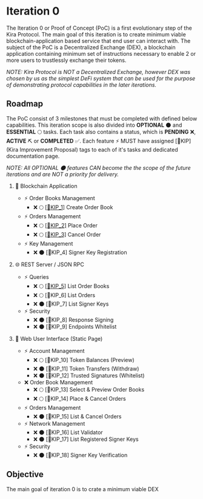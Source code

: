 
# Iteration 0

The Iteration 0 or Proof of Concept (PoC) is a first evolutionary step of the Kira Protocol. The main goal of this iteration is to create minimum viable blockchain-application based service that end user can interact with. The subject of the PoC is a Decentralized Exchange (DEX), a blockchain application containing minimum set of instructions necessary to enable 2 or more users to trustlessly exchange their tokens.

_NOTE: Kira Protocol is NOT a Decentralized Exchange, however DEX was chosen by us as the simplest DeFi system that can be used for the purpose of demonstrating protocol capabilities in the later iterations._

## Roadmap

The PoC consist of 3 milestones that must be completed with defined below capabilities. This iteration scope is also divided into **OPTIONAL** :new_moon: and **ESSENTIAL** :full_moon: tasks. Each task also contains a status, which is **PENDING** :x:, **ACTIVE** :pick: or **COMPLETED** :white_check_mark:. Each feature :zap: MUST have assigned [:bookmark:KIP] (Kira Improvement Proposal) tags to each of it's tasks and dedicated documentation page.

_NOTE: All OPTIONAL :new_moon: features CAN become the the scope of the future iterations and are NOT a priority for delivery._

1. :link: Blockchain Application 
   * :zap: Order Books Management
     * :x: :full_moon: [[:bookmark:KIP_1]](order-book.md#KIP_1) Create Order Book
   * :zap: Orders Management
     * :x: :full_moon: [[:bookmark:KIP_2]](order-matching.md#KIP_2) Place Order
     * :x: :full_moon: [[:bookmark:KIP_3]](order-matching.md#KIP_3) Cancel Order
   * :zap: Key Management
     * :x: :new_moon: [:bookmark:KIP_4] Signer Key Registration
  
2. :globe_with_meridians: REST Server / JSON RPC
   * :zap: Queries 
      * :x: :full_moon: [[:bookmark:KIP_5]](order-book.md#KIP_5) List Order Books
      * :x: :full_moon: [:bookmark:KIP_6] List Orders
      * :x: :new_moon: [:bookmark:KIP_7] List Signer Keys
   * :zap: Security
      * :x: :new_moon: [:bookmark:KIP_8] Response Signing
      * :x: :new_moon: [:bookmark:KIP_9] Endpoints Whitelist
  
3. :eyes: Web User Interface (Static Page)
   * :zap: Account Management
      * :x: :full_moon: [:bookmark:KIP_10] Token Balances (Preview)
      * :x: :new_moon: [:bookmark:KIP_11] Token Transfers (Withdraw)
      * :x: :new_moon: [:bookmark:KIP_12] Trusted Signatures (Whitelist)
   * :x: Order Book Management
      * :x: :full_moon: [:bookmark:KIP_13] Select & Preview Order Books
      * :x: :full_moon: [:bookmark:KIP_14] Place & Cancel Orders
   * :zap: Orders Management
      * :x: :new_moon: [:bookmark:KIP_15] List & Cancel Orders 
   * :zap: Network Management
      * :x: :new_moon: [:bookmark:KIP_16] List Validator 
      * :x: :new_moon: [:bookmark:KIP_17] List Registered Signer Keys 
   * :zap: Security
      * :x: :new_moon: [:bookmark:KIP_18] Signer Key Verification

## Objective

The main goal of iteration 0 is to crate a minimum viable DEX 










